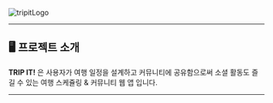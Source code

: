 ![tripitLogo](https://github.com/user-attachments/assets/818f685b-8970-472b-8cb5-006d3defcdb9)



---

## 🖥 프로젝트 소개

**TRIP IT!** 은  사용자가 여행 일정을 설계하고 커뮤니티에 공유함으로써 소셜 활동도 즐길 수 있는 여행 스케쥴링 & 커뮤니티 웹 앱 입니다. 

---
